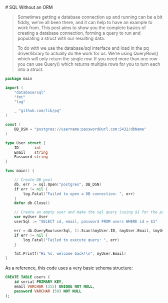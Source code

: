 # SQL Without an ORM

> Sometimes getting a database connection up and running can be a bit fiddly, we’ve all been there, and it can help to have an example to work from. This post aims to show you the complete basics of creating a database connection, forming a query to run and populating a struct with our resulting data.
>
> To do with we use the database/sql interface and load in the pq driver/library to actually do the work for us. We’re using QueryRow() which will only return the single row. If you need more than one row you can use Query() which returns multiple rows for you to turn each into a struct.

```go
package main

import (
	"database/sql"
	"fmt"
	"log"

	_ "github.com/lib/pq"
)

const (
	DB_DSN = "postgres://username:password@url.com:5432/dbName"
)

type User struct {
	ID       int
	Email    string
	Password string
}

func main() {

	// Create DB pool
	db, err := sql.Open("postgres", DB_DSN)
	if err != nil {
		log.Fatal("Failed to open a DB connection: ", err)
	}
	defer db.Close()

	// Create an empty user and make the sql query (using $1 for the parameter)
	var myUser User
	userSql := "SELECT id, email, password FROM users WHERE id = $1"

	err = db.QueryRow(userSql, 1).Scan(&myUser.ID, &myUser.Email, &myUser.Password)
	if err != nil {
		log.Fatal("Failed to execute query: ", err)
	}

	fmt.Printf("Hi %s, welcome back!\n", myUser.Email)
}
```

As a reference, this code uses a very basic schema structure:

```sql
CREATE TABLE users (
    id serial PRIMARY KEY,
    email VARCHAR (355) UNIQUE NOT NULL,
    password VARCHAR (50) NOT NULL
);
```